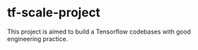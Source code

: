 # tf-scale-project
This project is aimed to build a Tensorflow codebases with good engineering practice.
